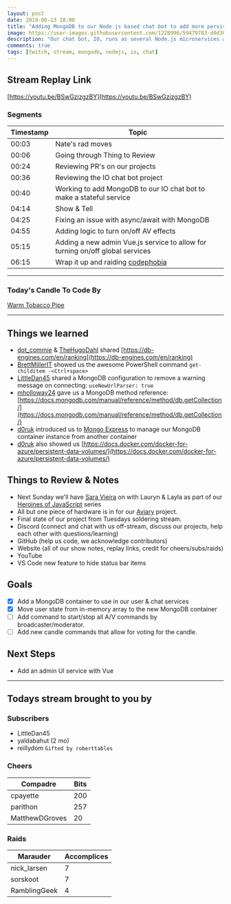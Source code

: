 ```yaml
---
layout: post
date: 2019-06-13 18:00
title: "Adding MongoDB to our Node.js based chat bot to add more persistent state to some microservices"
image: https://user-images.githubusercontent.com/1228996/59479783-d0d30280-8e23-11e9-9f27-ec09f5121466.png
description: "Our chat bot, IO, runs as several Node.js microservices and we need to add a more permanent state than just in-memory arrays.  So we're adding a new container with MongoDB for our stateful services to take advantage of."
comments: true
tags: [twitch, stream, mongodb, nodejs, io, chat]
---
```


## Stream Replay Link

[https://youtu.be/BSwGzizgzBY](https://youtu.be/BSwGzizgzBY)

<!--more-->

### Segments

| Timestamp | Topic                                                                           |
| ---       | ---                                                                             |
| 00:03     | Nate's rad moves                                                                |
| 00:06     | Going through Thing to Review                                                   |
| 00:24     | Reviewing PR's on our projects                                                  |
| 00:36     | Reviewing the IO chat bot project                                               |
| 00:40     | Working to add MongoDB to our IO chat bot to make a stateful service            |
| 04:14     | Show & Tell                                                                     |
| 04:25     | Fixing an issue with async/await with MongoDB                                   |
| 04:55     | Adding logic to turn on/off AV effects                                          |
| 05:15     | Adding a new admin Vue.js service to allow for turning on/off global services   |
| 06:15     | Wrap it up and raiding [codephobia](https://twitch.tv/codephobia)               |

---

### Today's Candle To Code By

[Warm Tobacco Pipe](https://amzn.to/2GSsMxX)

---

## Things we learned

- [dot_commie](https://twitch.tv/dot_commie) &  [TheHugoDahl](https://github.com/hugodahl) shared [https://db-engines.com/en/ranking](https://db-engines.com/en/ranking)
- [BrettMillerIT](https://github.com/brettmillerb) showed us the awesome PowerShell command `get-childitem -<Ctrl+space>`
- [LittleDan45](https://github.com/danielpomas) shared a MongoDB configuration to remove a warning message on connecting: `useNewUrlParser: true`
- [mholloway24](https://github.com/mholloway24) gave us a MongoDB method reference: [https://docs.mongodb.com/manual/reference/method/db.getCollection/](https://docs.mongodb.com/manual/reference/method/db.getCollection/)
- [d0ruk](https://github.com/d0ruk) introduced us to [Mongo Express](https://hub.docker.com/_/mongo-express) to manage our MongoDB container instance from another container
- [d0ruk](https://github.com/d0ruk) also showed us [https://docs.docker.com/docker-for-azure/persistent-data-volumes/](https://docs.docker.com/docker-for-azure/persistent-data-volumes/)

## Things to Review & Notes

- Next Sunday we'll have [Sara Vieira](https://www.twitch.tv/events/0YK5JEx4SLa9roW1aK6jBA) on with
Lauryn & Layla as part of our [Heroines of JavaScript](https://www.twitch.tv/themichaeljolley/dashboard/events/IUXJeFyqRReQAI5BLaUivQ) series
- All but one piece of hardware is in for our [Aviary](https://github.com/michaeljolley/aviary) project.
- Final state of our project from Tuesdays soldering stream.
- Discord (connect and chat with us off-stream, discuss our projects, help each other with questions/learning)
- GitHub (help us code, we acknowledge contributors)
- Website (all of our show notes, replay links, credit for cheers/subs/raids)
- YouTube
- VS Code new feature to hide status bar items

## Goals

- [x] Add a MongoDB container to use in our user & chat services
- [x] Move user state from in-memory array to the new MongoDB container
- [ ] Add command to start/stop all A/V commands by broadcaster/moderator.
- [ ] Add new candle commands that allow for voting for the candle.

## Next Steps

- Add an admin UI service with Vue

---

## Todays stream brought to you by

### Subscribers

- LittleDan45
- yaldabahut (2 mo)
- reillydom `Gifted by roberttables`

### Cheers

| Compadre        | Bits    |
| ---             | ---     |
| cpayette        | 200     |
| parithon        | 257     |
| MatthewDGroves  | 20      |

### Raids

| Marauder      | Accomplices   |
| ---           | ---           |
| nick_larsen   | 7             |
| sorskoot      | 7             |
| RamblingGeek  | 4             |
